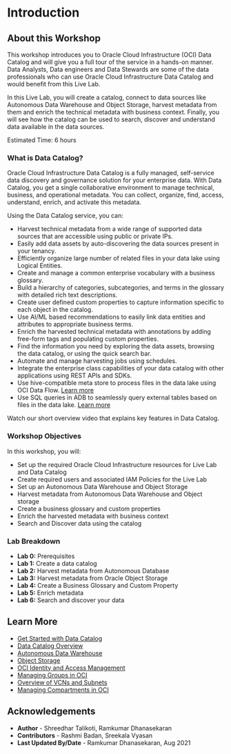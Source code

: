 # Introduction

## About this Workshop

This workshop introduces you to Oracle Cloud Infrastructure (OCI) Data Catalog and will give you a full tour of the service in a hands-on manner. Data Analysts, Data engineers and Data Stewards are some of the data professionals who can use Oracle Cloud Infrastructure Data Catalog and would benefit from this Live Lab.

In this Live Lab, you will create a catalog, connect to data sources like Autonomous Data Warehouse and Object Storage, harvest metadata from them and enrich the technical metadata with business context. Finally, you will see how the catalog can be used to search, discover and understand data available in the data sources.

Estimated Time: 6 hours

### What is Data Catalog?

Oracle Cloud Infrastructure Data Catalog is a fully managed, self-service data discovery and governance solution for your enterprise data. With Data Catalog, you get a single collaborative environment to manage technical, business, and operational metadata. You can collect, organize, find, access, understand, enrich, and activate this metadata.

Using the Data Catalog service, you can:

* Harvest technical metadata from a wide range of supported data sources that are accessible using public or private IPs.
* Easily add data assets by auto-discovering the data sources present in your tenancy.
* Efficiently organize large number of related files in your data lake using Logical Entities.
* Create and manage a common enterprise vocabulary with a business glossary.
* Build a hierarchy of categories, subcategories, and terms in the glossary with detailed rich text descriptions.
* Create user defined custom properties to capture information specific to each object in the catalog.
* Use AI/ML based recommendations to easily link data entities and attributes to appropriate business terms.
* Enrich the harvested technical metadata with annotations by adding free-form tags and populating custom properties.
* Find the information you need by exploring the data assets, browsing the data catalog, or using the quick search bar.
* Automate and manage harvesting jobs using schedules.
* Integrate the enterprise class capabilities of your data catalog with other applications using REST APIs and SDKs.
* Use hive-compatible meta store to process files in the data lake using OCI Data Flow. [Learn more](https://docs.oracle.com/en-us/iaas/data-flow/using/hive-metastore.htm#hive-metastore-using)
* Use SQL queries in ADB to seamlessly query external tables based on files in the data lake. [Learn more](https://docs.oracle.com/en/cloud/paas/autonomous-database/adbsa/query-external-data-catalog.html#GUID-480FAF23-453D-4B15-BF92-8435805EB8A5)

Watch our short overview video that explains key features in Data Catalog.

[](youtube:nY7mG2u6-Ew)

### Workshop Objectives
In this workshop, you will:
* Set up the required Oracle Cloud Infrastructure resources for Live Lab and Data Catalog
* Create required users and associated IAM Policies for the Live Lab
* Set up an Autonomous Data Warehouse and Object Storage
* Harvest metadata from Autonomous Data Warehouse and Object storage
* Create a business glossary and custom properties
* Enrich the harvested metadata with business context
* Search and Discover data using the catalog

### Lab Breakdown
- **Lab 0:** Prerequisites
- **Lab 1:** Create a data catalog
- **Lab 2:** Harvest metadata from Autonomous Database
- **Lab 3:** Harvest metadata from Oracle Object Storage
- **Lab 4:** Create a Business Glossary and Custom Property
- **Lab 5:** Enrich metadata
- **Lab 6:** Search and discover your data

## Learn More

* [Get Started with Data Catalog](https://docs.oracle.com/en-us/iaas/data-catalog/using/index.htm)
* [Data Catalog Overview](https://docs.oracle.com/en-us/iaas/data-catalog/using/overview.htm)
* [Autonomous Data Warehouse](https://docs.oracle.com/en/cloud/paas/autonomous-data-warehouse-cloud/index.html)
* [Object Storage](https://docs.oracle.com/en-us/iaas/Content/Object/Concepts/objectstorageoverview.htm)
* [OCI Identity and Access Management](https://docs.oracle.com/en-us/iaas/Content/Identity/Concepts/overview.htm)
* [Managing Groups in OCI](https://docs.oracle.com/en-us/iaas/Content/Identity/Tasks/managinggroups.htm)
* [Overview of VCNs and Subnets](https://docs.oracle.com/en-us/iaas/Content/Network/Tasks/managingVCNs_topic-Overview_of_VCNs_and_Subnets.htm#Overview)
* [Managing Compartments in OCI](https://docs.oracle.com/en-us/iaas/Content/Identity/Tasks/managingcompartments.htm)

## Acknowledgements

* **Author** - Shreedhar Talikoti, Ramkumar Dhanasekaran
* **Contributors** - Rashmi Badan, Sreekala Vyasan
* **Last Updated By/Date** - Ramkumar Dhanasekaran, Aug 2021
